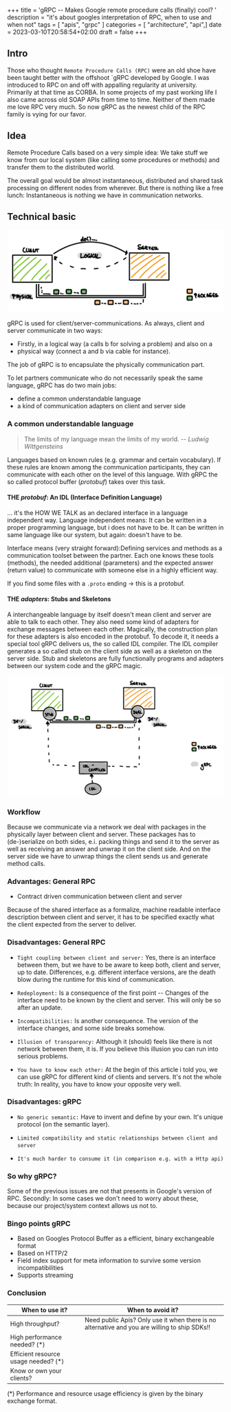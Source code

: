 +++
title = 'gRPC -- Makes Google remote procedure calls (finally) cool? '
description = "it's about googles interpretation of RPC, when to use and when not" 
tags = [ "apis", "grpc" ]
categories = [ "architecture", "api",]
date = 2023-03-10T20:58:54+02:00
draft = false
+++


## Intro
Those who thought `Remote Procedure Calls (RPC)` were an old shoe have been taught better with the offshoot `gRPC developed by Google. I was introduced to RPC on and off with appalling regularity at university. Primarily at that time as CORBA. In some projects of my past working life I also came across old SOAP APIs from time to time. Neither of them made me love RPC very much. So now gRPC as the newest child of the RPC family is vying for our favor.


## Idea
Remote Procedure Calls based on a very simple idea: We take stuff we know from our local system (like calling some procedures or methods) and transfer them to the distributed world.


The overall goal would be almost instantaneous, distributed and shared task processing on different nodes from wherever. But there is nothing like a free lunch: Instantaneous is nothing we have in communication networks.


## Technical basic
![clientServer](images/clientservergeneral.png)

gRPC is used for client/server-communications.
As always, client and server communicate in two ways:
* Firstly, in a logical way (a calls b for solving a problem) and also on a
* physical way (connect a and b via cable for instance).

The job of gRPC is to encapsulate the physically communication part.

To let partners communicate who do not necessarily speak the same language, gRPC has do two main jobs:
* define a common understandable language
* a kind of communication adapters on client and server side


### A common understandable language
> The limits of my language mean the limits of my world.
> -- <cite>Ludwig Wittgensteins</cite>

Languages based on known rules (e.g. grammar and certain vocabulary). If these rules are known among the communication participants, they can communicate with each other on the level of this language.
With gRPC the so called protocol buffer (_protobuf_) takes over this task.

#### THE _protobuf_: An IDL (Interface Definition Language)
... it's the HOW WE TALK as an declared interface in a language independent way. Language independent means: It can be written in a proper programming language, but i does not have to be. It can be written in same language like our system, but again: doesn't have to be.

Interface means (very straight forward):Defining services and methods as a communication toolset between the partner. Each one knows these tools (methods), the needed additional (parameters) and the expected answer (return value) to communicate with someone else in a highly efficient way.

If you find some files with a ```.proto``` ending -> this is a protobuf.


#### THE _adapters_: Stubs and Skeletons
A interchangeable language by itself doesn't mean client and server are able to talk to each other. They also need some kind of adapters for exchange messages between each other. Magically, the construction plan for these adapters is also encoded in the protobuf. To decode it, it needs a special tool gRPC delivers us, the so called IDL compiler. The IDL compiler generates a so called stub on the client side as well as a skeleton on the server side. Stub and skeletons are fully functionally programs and adapters between our system code and the gRPC magic.

!["Client server communication contains always a logical and physical part"](images/withgrpc.png)

### Workflow
Because we communicate via a network we deal with packages in the physically layer between client and server. These packages has to (de-)serialize on both sides, e.i. packing things and send it to the server as well as receiving an answer and unwrap it on the client side. And on the server side we have to unwrap things the client sends us and generate method calls.


### Advantages: General RPC
* Contract driven communication between client and server

Because of the shared interface as a formalize, machine readable interface description between client and server, it has to be specified exactly what the client expected from the server to deliver.

### Disadvantages: General RPC
* `Tight coupling between client and server:` Yes, there is an interface between them, but we have to be aware to keep both, client and server, up to date. Differences, e.g. different interface versions, are the death blow during the runtime for this kind of communication.

* `Redeployment:` Is a consequence of the first point -- Changes of the interface need to be known by the client and server. This will only be so after an update.

* `Incompatibilities:`
  Is another consequence. The version of the interface changes, and some side breaks somehow.

* `Illusion of transparency:` Although it (should) feels like there is not network between them, it is. If you believe this illusion you can run into serious problems.

* `You have to know each other:` At the begin of this article i told you, we can use gRPC for different kind of clients and servers. It's not the whole truth: In reality, you have to know your opposite very well.

### Disadvantages: gRPC
* `No generic semantic:`
  Have to invent and define by your own. It's unique protocol (on the semantic layer).

* `Limited compatibility and static relationships between client and server`
* `It's much harder to consume it (in comparison e.g. with a Http api)`


### So why gRPC?
Some of the previous issues are not that presents in Google's version of RPC. Secondly: In some cases we don't need to worry about these, because our project/system context allows us not to.

###  Bingo points gRPC
* Based on Googles Protocol Buffer as a efficient, binary exchangeable format
* Based on  HTTP/2
* Field index support for meta information to survive some version incompatibilities
* Supports streaming

###  Conclusion
| When to use it?                      | When to avoid it?                                                                             |
|--------------------------------------|-----------------------------------------------------------------------------------------------|
| High throughput?                     | Need public Apis? Only use it when there is no alternative and you are willing to ship SDKs!! |
| High performance needed? (*)         |                                                                                               |
| Efficient resource usage needed? (*) |                                                                                               |
| Know or own your clients?            |                                                                                               |

(*) Performance and resource usage efficiency is given by the binary exchange format. 

